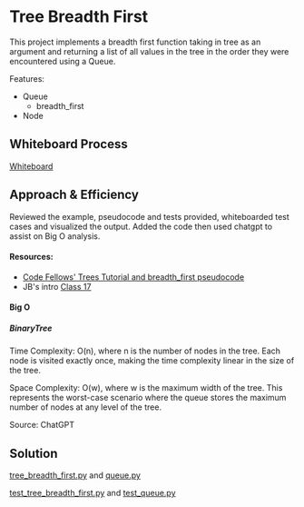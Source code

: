 # Tree Breadth First

This project implements a breadth first function taking in tree as an argument and returning a list of all values in the tree in the order they were encountered using a Queue.

Features:
- Queue
  - breadth_first
- Node


## Whiteboard Process
[Whiteboard](python/docs/tree_breadth_first/codechal-16.png)

## Approach & Efficiency
Reviewed the example, pseudocode and tests provided, whiteboarded test cases and visualized the output. Added the code then used chatgpt to assist on Big O analysis.

#### Resources:

- [Code Fellows' Trees Tutorial and breadth_first pseudocode](https://codefellows.github.io/common_curriculum/data_structures_and_algorithms/Code_401/class-15/resources/Trees.html)
- JB's intro [Class 17](https://zoom.us/rec/play/vu2fA0oAt_apPPWIqHibndKWKcf0ikQieYclVHkNjNh6LEqaHFZapVWjDytZGGV5DtIARPRux_p0KRWq.YL4FD0AzfO50WERT?canPlayFromShare=true&from=share_recording_detail&continueMode=true&componentName=rec-play&originRequestUrl=https%3A%2F%2Fzoom.us%2Frec%2Fshare%2FRFF8xFOEFYHuCXTaet2lxX3ZkT9IHeX_Ha0Psiv_a7NY7nxyQGm_oYjO9nJaDcuT.RaYfajx1j8uC4cRq)


#### Big O

##### BinaryTree
Time Complexity: O(n), where n is the number of nodes in the tree. Each node is visited exactly once, making the time complexity linear in the size of the tree.

Space Complexity: O(w), where w is the maximum width of the tree. This represents the worst-case scenario where the queue stores the maximum number of nodes at any level of the tree.

Source: ChatGPT


## Solution
[tree_breadth_first.py](/python/code_challenges/tree_breadth_first.py) and
[queue.py](/python/data_structures/queue.py)

[test_tree_breadth_first.py](/python/tests/code_challenges/test_tree_breadth_first.py) and
[test_queue.py](/python/tests/data_structures/test_queue.py)

